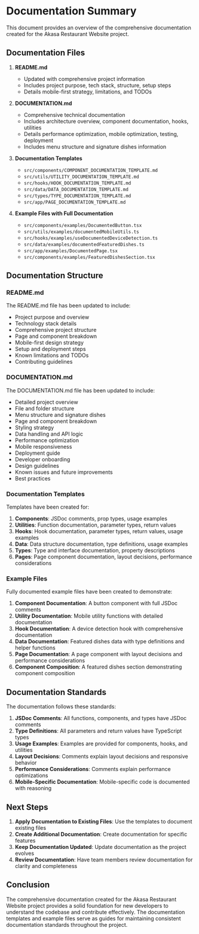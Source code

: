 # Documentation Summary

This document provides an overview of the comprehensive documentation created for the Akasa Restaurant Website project.

## Documentation Files

1. **README.md**
   - Updated with comprehensive project information
   - Includes project purpose, tech stack, structure, setup steps
   - Details mobile-first strategy, limitations, and TODOs

2. **DOCUMENTATION.md**
   - Comprehensive technical documentation
   - Includes architecture overview, component documentation, hooks, utilities
   - Details performance optimization, mobile optimization, testing, deployment
   - Includes menu structure and signature dishes information

3. **Documentation Templates**
   - `src/components/COMPONENT_DOCUMENTATION_TEMPLATE.md`
   - `src/utils/UTILITY_DOCUMENTATION_TEMPLATE.md`
   - `src/hooks/HOOK_DOCUMENTATION_TEMPLATE.md`
   - `src/data/DATA_DOCUMENTATION_TEMPLATE.md`
   - `src/types/TYPE_DOCUMENTATION_TEMPLATE.md`
   - `src/app/PAGE_DOCUMENTATION_TEMPLATE.md`

4. **Example Files with Full Documentation**
   - `src/components/examples/DocumentedButton.tsx`
   - `src/utils/examples/documentedMobileUtils.ts`
   - `src/hooks/examples/useDocumentedDeviceDetection.ts`
   - `src/data/examples/documentedFeaturedDishes.ts`
   - `src/app/examples/DocumentedPage.tsx`
   - `src/components/examples/FeaturedDishesSection.tsx`

## Documentation Structure

### README.md

The README.md file has been updated to include:

- Project purpose and overview
- Technology stack details
- Comprehensive project structure
- Page and component breakdown
- Mobile-first design strategy
- Setup and deployment steps
- Known limitations and TODOs
- Contributing guidelines

### DOCUMENTATION.md

The DOCUMENTATION.md file has been updated to include:

- Detailed project overview
- File and folder structure
- Menu structure and signature dishes
- Page and component breakdown
- Styling strategy
- Data handling and API logic
- Performance optimization
- Mobile responsiveness
- Deployment guide
- Developer onboarding
- Design guidelines
- Known issues and future improvements
- Best practices

### Documentation Templates

Templates have been created for:

1. **Components**: JSDoc comments, prop types, usage examples
2. **Utilities**: Function documentation, parameter types, return values
3. **Hooks**: Hook documentation, parameter types, return values, usage examples
4. **Data**: Data structure documentation, type definitions, usage examples
5. **Types**: Type and interface documentation, property descriptions
6. **Pages**: Page component documentation, layout decisions, performance considerations

### Example Files

Fully documented example files have been created to demonstrate:

1. **Component Documentation**: A button component with full JSDoc comments
2. **Utility Documentation**: Mobile utility functions with detailed documentation
3. **Hook Documentation**: A device detection hook with comprehensive documentation
4. **Data Documentation**: Featured dishes data with type definitions and helper functions
5. **Page Documentation**: A page component with layout decisions and performance considerations
6. **Component Composition**: A featured dishes section demonstrating component composition

## Documentation Standards

The documentation follows these standards:

1. **JSDoc Comments**: All functions, components, and types have JSDoc comments
2. **Type Definitions**: All parameters and return values have TypeScript types
3. **Usage Examples**: Examples are provided for components, hooks, and utilities
4. **Layout Decisions**: Comments explain layout decisions and responsive behavior
5. **Performance Considerations**: Comments explain performance optimizations
6. **Mobile-Specific Documentation**: Mobile-specific code is documented with reasoning

## Next Steps

1. **Apply Documentation to Existing Files**: Use the templates to document existing files
2. **Create Additional Documentation**: Create documentation for specific features
3. **Keep Documentation Updated**: Update documentation as the project evolves
4. **Review Documentation**: Have team members review documentation for clarity and completeness

## Conclusion

The comprehensive documentation created for the Akasa Restaurant Website project provides a solid foundation for new developers to understand the codebase and contribute effectively. The documentation templates and example files serve as guides for maintaining consistent documentation standards throughout the project.
